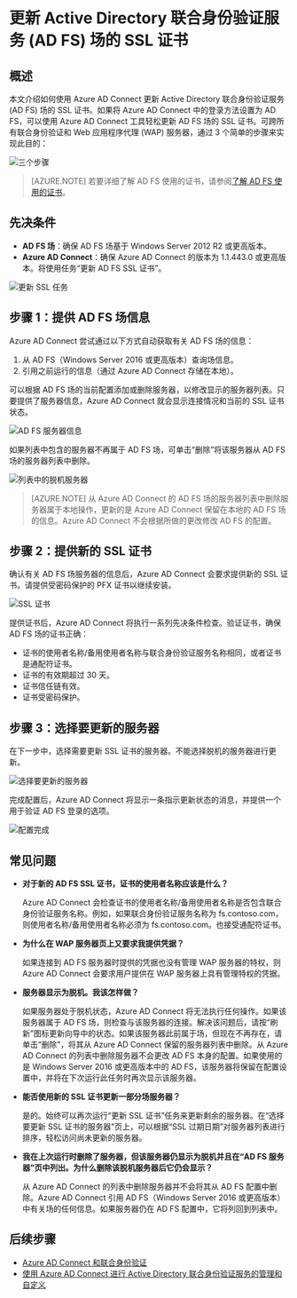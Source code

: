 <properties
    pageTitle="Azure AD Connect：更新 Active Directory 联合身份验证服务 (AD FS) 场的 SSL 证书 | Azure"
    description="本文档详述使用 Azure AD Connect 更新 AD FS 场的 SSL 证书的步骤。"
    services="active-directory"
    keywords="azure ad connect, adfs ssl 更新, adfs 证书更新, 更改 adfs 证书, 新建 adfs 证书, adfs 证书, 更新 adfs ssl 证书, 更新 ssl 证书 adfs, 配置 adfs ssl 证书, adfs, ssl, 证书, adfs 服务通信证书, 更新联合身份验证, 配置联合身份验证, aad connect"
    authors="anandyadavmsft"
    manager="femila"
    editor="billmath" />
<tags
    ms.assetid="7c781f61-848a-48ad-9863-eb29da78f53c"
    ms.service="active-directory"
    ms.workload="identity"
    ms.tgt_pltfrm="na"
    ms.devlang="na"
    ms.topic="article"
    ms.date="02/07/2016"
    wacn.date="04/05/2017"
    ms.author="anandy" />  


# 更新 Active Directory 联合身份验证服务 (AD FS) 场的 SSL 证书

## 概述
本文介绍如何使用 Azure AD Connect 更新 Active Directory 联合身份验证服务 (AD FS) 场的 SSL 证书。如果将 Azure AD Connect 中的登录方法设置为 AD FS，可以使用 Azure AD Connect 工具轻松更新 AD FS 场的 SSL 证书。可跨所有联合身份验证和 Web 应用程序代理 (WAP) 服务器，通过 3 个简单的步骤来实现此目的：

![三个步骤](./media/active-directory-aadconnectfed-ssl-update/threesteps.png)  



>[AZURE.NOTE]
若要详细了解 AD FS 使用的证书，请参阅[了解 AD FS 使用的证书](https://technet.microsoft.com/zh-cn/library/cc730660.aspx)。

## 先决条件

- **AD FS 场**：确保 AD FS 场基于 Windows Server 2012 R2 或更高版本。
- **Azure AD Connect**：确保 Azure AD Connect 的版本为 1.1.443.0 或更高版本。将使用任务“更新 AD FS SSL 证书”。

![更新 SSL 任务](./media/active-directory-aadconnectfed-ssl-update/updatessltask.png)  


## 步骤 1：提供 AD FS 场信息

Azure AD Connect 尝试通过以下方式自动获取有关 AD FS 场的信息：
1. 从 AD FS（Windows Server 2016 或更高版本）查询场信息。
2. 引用之前运行的信息（通过 Azure AD Connect 存储在本地）。

可以根据 AD FS 场的当前配置添加或删除服务器，以修改显示的服务器列表。只要提供了服务器信息，Azure AD Connect 就会显示连接情况和当前的 SSL 证书状态。

![AD FS 服务器信息](./media/active-directory-aadconnectfed-ssl-update/adfsserverinfo.png)  


如果列表中包含的服务器不再属于 AD FS 场，可单击“删除”将该服务器从 AD FS 场的服务器列表中删除。

![列表中的脱机服务器](./media/active-directory-aadconnectfed-ssl-update/offlineserverlist.png)  


>[AZURE.NOTE]
从 Azure AD Connect 的 AD FS 场的服务器列表中删除服务器属于本地操作，更新的是 Azure AD Connect 保留在本地的 AD FS 场的信息。Azure AD Connect 不会根据所做的更改修改 AD FS 的配置。

## 步骤 2：提供新的 SSL 证书

确认有关 AD FS 场服务器的信息后，Azure AD Connect 会要求提供新的 SSL 证书。请提供受密码保护的 PFX 证书以继续安装。

![SSL 证书](./media/active-directory-aadconnectfed-ssl-update/certificate.png)  


提供证书后，Azure AD Connect 将执行一系列先决条件检查。验证证书，确保 AD FS 场的证书正确：

-	证书的使用者名称/备用使用者名称与联合身份验证服务名称相同，或者证书是通配符证书。
-	证书的有效期超过 30 天。
-	证书信任链有效。
-	证书受密码保护。

## 步骤 3：选择要更新的服务器

在下一步中，选择需要更新 SSL 证书的服务器。不能选择脱机的服务器进行更新。

![选择要更新的服务器](./media/active-directory-aadconnectfed-ssl-update/selectservers.png)  


完成配置后，Azure AD Connect 将显示一条指示更新状态的消息，并提供一个用于验证 AD FS 登录的选项。

![配置完成](./media/active-directory-aadconnectfed-ssl-update/configurecomplete.png)  


## 常见问题

- **对于新的 AD FS SSL 证书，证书的使用者名称应该是什么？**

    Azure AD Connect 会检查证书的使用者名称/备用使用者名称是否包含联合身份验证服务名称。例如，如果联合身份验证服务名称为 fs.contoso.com，则使用者名称/备用使用者名称必须为 fs.contoso.com。也接受通配符证书。

- **为什么在 WAP 服务器页上又要求我提供凭据？**

    如果连接到 AD FS 服务器时提供的凭据也没有管理 WAP 服务器的特权，则 Azure AD Connect 会要求用户提供在 WAP 服务器上具有管理特权的凭据。

- **服务器显示为脱机。我该怎样做？**

    如果服务器处于脱机状态，Azure AD Connect 将无法执行任何操作。如果该服务器属于 AD FS 场，则检查与该服务器的连接。解决该问题后，请按“刷新”图标更新向导中的状态。如果该服务器此前属于场，但现在不再存在，请单击“删除”，将其从 Azure AD Connect 保留的服务器列表中删除。从 Azure AD Connect 的列表中删除服务器不会更改 AD FS 本身的配置。如果使用的是 Windows Server 2016 或更高版本中的 AD FS，该服务器将保留在配置设置中，并将在下次运行此任务时再次显示该服务器。

- **能否使用新的 SSL 证书更新一部分场服务器？**

    是的。始终可以再次运行“更新 SSL 证书”任务来更新剩余的服务器。在“选择要更新 SSL 证书的服务器”页上，可以根据“SSL 过期日期”对服务器列表进行排序，轻松访问尚未更新的服务器。

- **我在上次运行时删除了服务器，但该服务器仍显示为脱机并且在“AD FS 服务器”页中列出。为什么删除该脱机服务器后它仍会显示？**

    从 Azure AD Connect 的列表中删除服务器并不会将其从 AD FS 配置中删除。Azure AD Connect 引用 AD FS（Windows Server 2016 或更高版本）中有关场的任何信息。如果服务器仍在 AD FS 配置中，它将列回到列表中。

## 后续步骤

- [Azure AD Connect 和联合身份验证](/documentation/articles/active-directory-aadconnectfed-whatis/)
- [使用 Azure AD Connect 进行 Active Directory 联合身份验证服务的管理和自定义](/documentation/articles/active-directory-aadconnect-federation-management/)

<!---HONumber=Mooncake_0327_2017-->
